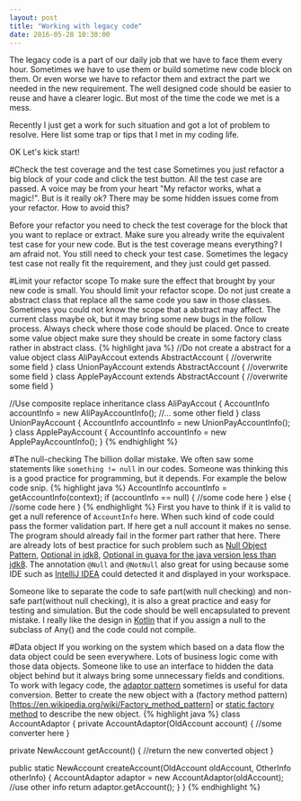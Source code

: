 ```yaml
---
layout: post
title: "Working with legacy code"
date: 2016-05-28 10:30:00
---
```


The legacy code is a part of our daily job that we have to face them every hour. Sometimes we have to use them or build sometime new code block on them. Or even worse we have to refactor them and extract the part we needed in the new requirement. The well designed code should be easier to reuse and have a clearer logic. But most of the time the code we met is a mess.

Recently I just get a work for such situation and got a lot of problem to resolve. Here list some trap or tips that I met in my coding life.  

OK Let's kick start!

#Check the test coverage and the test case
Sometimes you just refactor a big block of your code and click the test button. All the test case are passed. A voice may be from your heart "My refactor works, what a magic!". But is it really ok? There may be some hidden issues come from your refactor. How to avoid this?

Before your refactor you need to check the test coverage for the block that you want to replace or extract. Make sure you already write the equivalent test case for your new code. But is the test coverage means everything? I am afraid not. You still need to check your test case. Sometimes the legacy test case not really fit the requirement, and they just could get passed.

#Limit your refactor scope
To make sure the effect that brought by your new code is small. You should limit your refactor scope. Do not just create a abstract class that replace all the same code you saw in those classes. Sometimes you could not know the scope that a abstract may affect. The current class maybe ok, but it may bring some new bugs in the follow process. Always check where those code should be placed. Once to create some value object make sure they should be create in some factory class rather in abstract class.
{% highlight java %}
//Do not create a abstract for a value object
class AliPayAccout extends AbstractAccount {
  //overwrite some field
}
class UnionPayAccount extends AbstractAccount {
  //overwrite some field
}
class ApplePayAccount extends AbstractAccount {
  //overwrite some field
}

//Use composite replace inheritance
class AliPayAccout {
  AccountInfo accountInfo = new AliPayAccountInfo();
  //... some other field
}
class UnionPayAccount {
  AccountInfo accountInfo = new UnionPayAccountInfo();
}
class ApplePayAccount {
  AccountInfo accountInfo = new ApplePayAccountInfo();
}
{% endhighlight %}

#The null-checking
The billion dollar mistake. We often saw some statements like `something != null` in our codes. Someone was thinking this is a good practice for programming, but it depends. For example the below code snip.
{% highlight java %}
AccountInfo accountInfo = getAccountInfo(context);
if (accountInfo == null) {
  //some code here
} else {
  //some code here
}
{% endhighlight %}
First you have to think if it is valid to get a null reference of `AccountInfo` here. When such kind of code could pass the former validation part. If here get a null account it makes no sense. The program should already fail in the former part rather that here. There are already lots of best practice for such problem such as [Null Object Pattern](https://en.wikipedia.org/wiki/Null_Object_pattern), [Optional in jdk8](https://docs.oracle.com/javase/8/docs/api/java/util/Optional.html), [Optional in guava for the java version less than jdk8](https://google.github.io/guava/releases/19.0/api/docs/com/google/common/base/Optional.html). The annotation `@Null` and `@NotNull` also great for using because some IDE such as [IntelliJ IDEA](https://www.jetbrains.com/idea/) could detected it and displayed in your workspace.

Someone like to separate the code to safe part(with null checking) and non-safe part(without null checking), it is also a great practice and easy for testing and simulation. But the code should be well encapsulated to prevent mistake. I really like the design in [Kotlin](https://kotlinlang.org/) that if you assign a null to the subclass of Any() and the code could not compile.

#Data object
If you working on the system which based on a data flow the data object could be seen everywhere. Lots of business logic come with those data objects. Someone like to use an interface to hidden the data object behind but it always bring some unnecessary fields and conditions. To work with legacy code, the [adaptor pattern](https://en.wikipedia.org/wiki/Adapter_pattern) sometimes is useful for data conversion. Better to create the new object with a (factory method pattern)[https://en.wikipedia.org/wiki/Factory_method_pattern] or [static factory method](http://stackoverflow.com/questions/929021/what-are-static-factory-methods) to describe the new object.
{% highlight java %}
class AccountAdaptor {
  private AccountAdaptor(OldAccount account) {
    //some converter here
  }

  private NewAccount getAccount() {
    //return the new converted object
  }

  public static NewAccount createAccount(OldAccount oldAccount, OtherInfo otherInfo) {
    AccountAdaptor adaptor = new AccountAdaptor(oldAccount);
    //use other info
    return adaptor.getAccount();
  }
}
{% endhighlight %}
